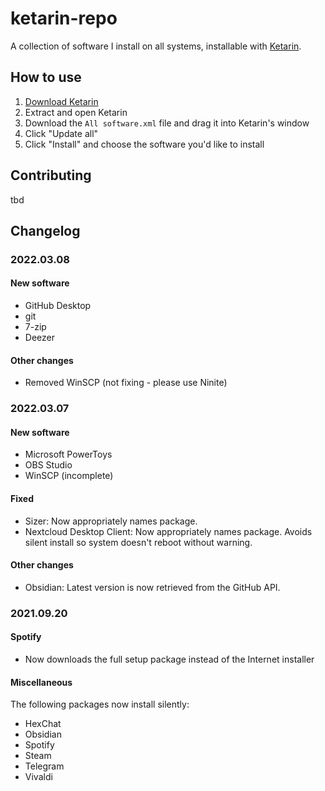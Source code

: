 # ketarin-repo

A collection of software I install on all systems, installable with [Ketarin](https://ketarin.org).

## How to use

1. [Download Ketarin](https://ketarin.org/download)
2. Extract and open Ketarin
3. Download the `All software.xml` file and drag it into Ketarin's window
4. Click "Update all"
5. Click "Install" and choose the software you'd like to install

## Contributing

tbd

## Changelog

### 2022.03.08

#### New software

- GitHub Desktop
- git
- 7-zip
- Deezer

#### Other changes

- Removed WinSCP (not fixing - please use Ninite)

### 2022.03.07

#### New software

- Microsoft PowerToys
- OBS Studio
- WinSCP (incomplete)

#### Fixed

- Sizer: Now appropriately names package.
- Nextcloud Desktop Client: Now appropriately names package. Avoids silent install so system doesn't reboot without warning.

#### Other changes

- Obsidian: Latest version is now retrieved from the GitHub API.

### 2021.09.20

#### Spotify

- Now downloads the full setup package instead of the Internet installer

#### Miscellaneous

The following packages now install silently:

- HexChat
- Obsidian
- Spotify
- Steam
- Telegram
- Vivaldi
